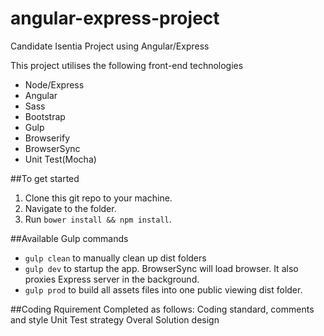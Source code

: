 # angular-express-project

Candidate Isentia Project using Angular/Express

This project utilises the following front-end technologies

* Node/Express
* Angular
* Sass
* Bootstrap
* Gulp
* Browserify
* BrowserSync
* Unit Test(Mocha)

##To get started
1. Clone this git repo to your machine.
2. Navigate to the folder.
3. Run `bower install && npm install`.

##Available Gulp commands
* `gulp clean` to manually clean up dist folders
* `gulp dev` to startup the app. BrowserSync will load browser.  It also proxies Express server in the background.
* `gulp prod` to build all assets files into one public viewing dist folder.

##Coding Rquirement Completed as follows:
Coding standard, comments and style
Unit Test strategy
Overal Solution design